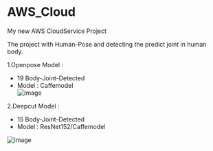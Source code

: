 # AWS_Cloud

My new AWS CloudService Project



The project with Human-Pose and detecting the predict joint in human body.

1.Openpose Model : 
  - 19 Body-Joint-Detected 
  - Model : Caffemodel <br>
 ![image](data/img/TGB3P.jpg)


2.Deepcut Model : 
  - 15 Body-Joint-Detected 
  - Model : ResNet152/Caffemodel

![image](data/img/TGB0418_FreeThrow.jpg)
